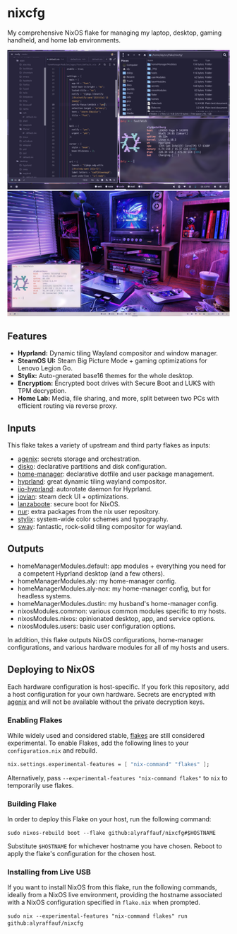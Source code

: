 # nixcfg

My comprehensive NixOS flake for managing my laptop, desktop, gaming handheld, and home lab environments.

![](./_img/rosepinemoon.png)
![](./_img/rosepinedawn.png)

## Features

- **Hyprland:** Dynamic tiling Wayland compositor and window manager.
- **SteamOS UI:** Steam Big Picture Mode + gaming optimizations for Lenovo Legion Go.
- **Stylix:** Auto-gnerated base16 themes for the whole desktop.
- **Encryption:** Encrypted boot drives with Secure Boot and LUKS with TPM decryption.
- **Home Lab:** Media, file sharing, and more, split between two PCs with efficient routing via reverse proxy.

## Inputs

This flake takes a variety of upstream and third party flakes as inputs:

- [agenix](https://github.com/ryantm/agenix): secrets storage and orchestration.
- [disko](https://github.com/nix-community/disko): declarative partitions and disk configuration.
- [home-manager](https://github.com/nix-community/home-manager): declarative dotfile and user package management.
- [hyprland](https://github.com/hyprwm/Hyprland): great dynamic tiling wayland compositor.
- [iio-hyprland](https://github.com/JeanSchoeller/iio-hyprland): autorotate daemon for Hyprland.
- [jovian](https://github.com/Jovian-Experiments/Jovian-NixOS): steam deck UI + optimizations.
- [lanzaboote](https://github.com/nix-community/lanzaboote): secure boot for NixOS.
- [nur](https://github.com/nix-community/NUR): extra packages from the nix user repository.
- [stylix](https://github.com/danth/stylix): system-wide color schemes and typography.
- [sway](https://github.com/swaywm/sway): fantastic, rock-solid tiling compositor for wayland.

## Outputs

- homeManagerModules.default: app modules + everything you need for a competent Hyprland desktop (and a few others).
- homeManagerModules.aly: my home-manager config.
- homeManagerModules.aly-nox: my home-manager config, but for headless systems.
- homeManagerModules.dustin: my husband's home-manager config.
- nixosModules.common: various common modules specific to my hosts.
- nixosModules.nixos: opinionated desktop, app, and service options.
- nixosModules.users: basic user configuration options.

In addition, this flake outputs NixOS configurations, home-manager configurations, and various hardware modules for all of my hosts and users.

## Deploying to NixOS

Each hardware configuration is host-specific. If you fork this repository, add a host configuration for your own hardware. Secrets are encrypted with [agenix](https://github.com/ryantm/agenix) and will not be available without the private decryption keys.

### Enabling Flakes

While widely used and considered stable, [flakes](https://wiki.nixos.org/wiki/Flakes) are still considered experimental. To enable Flakes, add the following lines to your `configuration.nix` and rebuild.

```nix
nix.settings.experimental-features = [ "nix-command" "flakes" ];
```

Alternatively, pass `--experimental-features "nix-command flakes"` to `nix` to temporarily use flakes.

### Building Flake

In order to deploy this Flake on your host, run the following command:

```console
sudo nixos-rebuild boot --flake github:alyraffauf/nixcfg#$HOSTNAME
```

Substitute `$HOSTNAME` for whichever hostname you have chosen. Reboot to apply the flake's configuration for the chosen host.

### Installing from Live USB

If you want to install NixOS from this flake, run the following commands, ideally from a NixOS live environment, providing the hostname associated with a NixOS configuration specified in `flake.nix` when prompted.

```console
sudo nix --experimental-features "nix-command flakes" run github:alyraffauf/nixcfg
```
